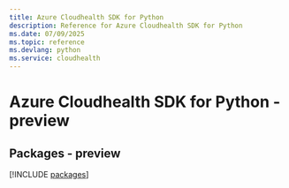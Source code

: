 ```yaml
---
title: Azure Cloudhealth SDK for Python
description: Reference for Azure Cloudhealth SDK for Python
ms.date: 07/09/2025
ms.topic: reference
ms.devlang: python
ms.service: cloudhealth
---
```

# Azure Cloudhealth SDK for Python - preview
## Packages - preview
[!INCLUDE [packages](cloudhealth-index.md)]